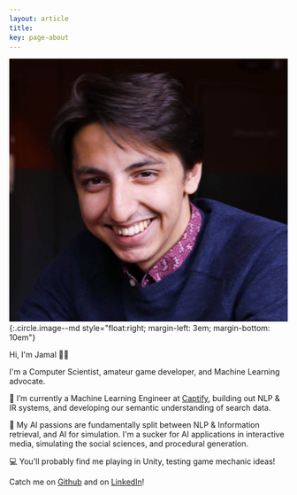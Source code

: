 ```yaml
---
layout: article
title:
key: page-about
---
```


![](/assets/images/avatar.jpg){:.circle.image--md style="float:right; margin-left: 3em; margin-bottom: 10em"}

Hi, I'm Jamal 👋🏽

I'm a Computer Scientist, amateur game developer, and Machine Learning advocate.

🔭 I’m currently a Machine Learning Engineer at [Captify](https://www.captify.co.uk), building out NLP & IR systems, and developing our semantic understanding of search data.

🌱 My AI passions are fundamentally split between NLP & Information retrieval, and AI for simulation. I'm a sucker for AI applications in interactive media, simulating the social sciences, and procedural generation.

💻 You'll probably find me playing in Unity, testing game mechanic ideas!

Catch me on [Github](https://github.com/jamalrahman) and on [LinkedIn](https://www.linkedin.com/in/jamal-rahman/)!